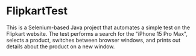 <h1> FlipkartTest </h1>
This is a Selenium-based Java project that automates a simple test on the Flipkart website. The test performs a search for the "iPhone 15 Pro Max", selects a product, switches between browser windows, and prints out details about the product on a new window.
